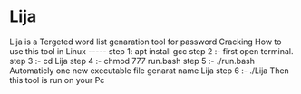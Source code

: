 # Lija
Lija is a Tergeted word list genaration tool for password Cracking
How to use this tool in Linux  -----
step 1: apt install gcc 
step 2  :- first open terminal.
step 3 :- cd Lija
step 4 :- chmod 777 run.bash
step 5 :- ./run.bash
    Automaticly one new executable file genarat name Lija
step 6 :- ./Lija
Then this tool is run on your Pc
